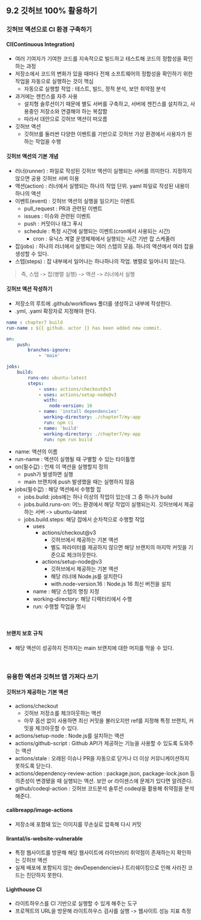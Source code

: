 ## 9.2 깃허브 100% 활용하기
### 깃허브 액션으로 CI 환경 구축하기
#### CI(Continuous Integration)
- 여러 기여자가 기여한 코드를 지속적으로 빌드하고 테스트해 코드의 정합성을 확인하는 과정
- 저장소에서 코드의 변화가 있을 때마다 전체 소프트웨어의 정합성을 확인하기 위한 작업을 자동으로 실행하는 것이 핵심
    - 자동으로 실행할 작업 : 테스트, 빌드, 정적 분석, 보안 취약점 분석
- 과거에는 젠킨스를 자주 사용
    - 설치형 솔루션이기 때문에 별도 서버를 구축하고, 서버에 젠킨스를 설치하고, 사용중인 저장소와 연결해야 하는 복잡함
    - 따라서 대안으로 깃허브 액션이 떠오름
- 깃허브 액션
    - 깃허브를 둘러싼 다양한 이벤트를 기반으로 깃허브 가상 환경에서 사용자가 원하는 작업을 수행


#### 깃허브 액션의 기본 개념
- 러너(runner) : 파일로 작성된 깃허브 액션이 실행되는 서버를 의미한다. 지정하지 않으면 공용 깃허브 서버 이용
- 액션(action) : 러너에서 실행되는 하나의 작업 단위. yaml 파일로 작성된 내용이 하나의 액션
- 이벤트(event) : 깃허브 액션의 실행을 일으키는 이벤트
    - pull_request : PR과 관련된 이벤트
    - issues : 이슈와 관련된 이벤트
    - push : 커밋이나 태그 푸시
    - schedule : 특정 시간에 실행되는 이벤트(cron에서 사용되는 시간)
        - cron : 유닉스 계열 운영체제에서 실행되는 시간 기반 잡 스케줄러
- 잡(jobs) : 하나의 러너에서 실행되는 여러 스텝의 모음. 하나의 액션에서 여러 잡을 생성할 수 있다.
- 스텝(steps) : 잡 내부에서 일어나는 하나하나의 작업. 병렬로 일어나지 않는다.
> 즉, 스텝 -> 잡(병렬 실행) -> 액션 -> 러너에서 실행

#### 깃허브 액션 작성하기
- 저장소의 루트에 .github/workflows 폴더를 생성하고 내부에 작성한다.
- .yml, .yaml 확장자로 지정해야 한다.

```yml
name : chapter7 build 
run-name : ${{ github. actor }} has been added new commit.

on:
    push:
        branches-ignore:
            - 'main'

jobs:
    build:
        runs-on: ubuntu-latest
        steps:
            - uses: actions/checkout@v3
            - uses: actions/setup-node@v3
              with:
                node-version: 16
            - name: 'install dependencies'
              working-directory: ./chapter7/my-app
              run: npm ci
            - name: 'build'
              working-directory: ./chapter7/my-app
              run: npm run build
```
- name: 액션의 이름
- run-name : 액션이 실행될 때 구별할 수 있는 타이틀명
- on(필수값) : 언제 이 액션을 실행할지 정의
    - push가 발생하면 실행
    - main 브랜치에 push 발생했을 때는 실행하지 않음
- jobs(필수값) : 해당 액션에서 수행할 잡
    - jobs.build: jobs에는 하나 이상의 작업이 있는데 그 중 하나가 build
    - jobs.build.runs-on: 어느 환경에서 해당 작업이 실행되는지. 깃허브에서 제공하는 서버 -> ubuntu-latest
    - jobs.build.steps: 해당 잡에서 순차적으로 수행할 작업
        - uses
            - actions/checkout@v3
                - 깃허브에서 제공하는 기본 액션
                - 별도 파라미터를 제공하지 않으면 해당 브랜치의 마지막 커밋을 기준으로 체크아웃한다.
            - actions/setup-node@v3
                - 깃허브에서 제공하는 기본 액션
                - 해당 러너에 Node.js를 설치한다
                - with.node-version.16 : Node.js 16 최신 버전을 설치
        - name : 해당 스텝의 명칭 지정
        - working-directory: 해당 디렉터리에서 수행
        - run: 수행할 작업을 명시
    

<br/>

#### 브랜치 보호 규칙
- 해당 액션이 성공하지 전까지는 main 브랜치에 대한 머지를 막을 수 있다.

<br/>

### 유용한 액션과 깃허브 앱 가져다 쓰기
#### 깃허브가 제공하는 기본 액션
- actions/checkout
    - 깃허브 저장소를 체크아웃하는 액션
    - 아무 옵션 없이 사용하면 최신 커밋을 불러오지만 ref를 지정해 특정 브랜치, 커밋을 체크아웃할 수 있다.
- actions/setup-node : Node.js를 설치하는 액션
- actions/github-script : Github API가 제공하는 기능을 사용할 수 있도록 도와주는 액션
- actions/stale : 오래된 이슈나 PR을 자동으로 닫거나 더 이상 커뮤니케이션하지 못하도록 닫는다.
- actions/dependency-review-action : package.json, package-lock.json 등 의존성이 변경됐을 때 실행되는 액션. 보안 or 라이센스에 문제가 있다면 알려준다.
- github/codeql-action : 깃허브 코드분석 솔루션 codeql을 활용해 취약점을 분석해준다.

#### calibreapp/image-actions
- 저장소에 포함돼 있는 이미지를 무손실로 압축해 다시 커밋

#### lirantal/is-website-vulnerable
- 특정 웹사이트를 방문해 해당 웹사이트에 라이브러리 취약점이 존재하는지 확인하는 깃허브 액션
- 실제 배포에 포함되지 않는 devDependencies나 트리쉐이킹으로 인해 사라진 코드는 진단하지 못한다.

#### Lighthouse CI
- 라이트하우스를 CI 기반으로 실행할 수 있게 해주는 도구
- 프로젝트의 URL을 방문해 라이트하우스 검사를 실행 -> 웹사이트 성능 지표 측정

<br/>
